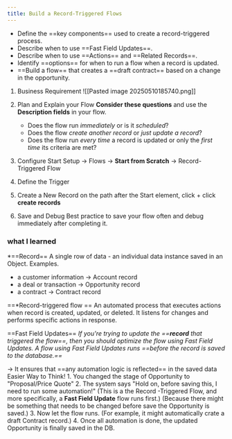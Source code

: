 ```yaml
---
title: Build a Record-Triggered Flows
---
```



- Define the ==key components== used to create a record-triggered process.
- Describe when to use ==Fast Field Updates==.
- Describe when to use ==Actions== and ==Related Records==.
- Identify ==options== for when to run a flow when a record is updated.
- ==Build a flow== that creates a ==draft contract== based on a change in the opportunity.


1. Business Requirement
   ![[Pasted image 20250510185740.png]]

2. Plan and Explain your Flow
   **Consider these questions** and use the **Description fields** in your flow.
   - Does the flow run *immediately* or is it *scheduled*?
   - Does the flow *create another record* or *just update a record*?
   - Does the flow run *every time* a record is updated or only the *first time* its criteria are met?
   
2. Configure Start
   Setup -> Flows -> **Start from Scratch** -> Record-Triggered Flow
   
3. Define the Trigger   
   
4. Create a New Record
   on the path after the Start element, click + 
   click **create records**
   
5. Save and Debug
   Best practice to save your flow often and debug immediately after completing it.


### what I learned

*==Record== 
A single row of data -  an individual data instance saved in an Object.
Examples.
- a customer information -> Account record
- a deal or transaction -> Opportunity record
- a contract -> Contract record

==*Record-triggered flow ==
An automated process that executes actions when record is created, updated, or deleted.  It listens for changes and performs specific actions in response.

==Fast Field Updates==
*If you're trying to update the ==**record** that triggered the flow==, then you should optimize the flow using Fast Field Updates. A flow using Fast Field Updates runs ==before the record is saved to the database.==*

-> It ensures that ==any automation logic is reflected== in the saved data
	Easier Way to Think!
	1. You changed the stage of Opportunity to "Proposal/Price Quote"
	2. The system says "Hold on, before saving this, I need to run some automation!"
	   (This is a the Record -Triggered Flow, and more specifically, a **Fast Field Update** flow runs first.)
	   (Because there might be something that needs to be changed before save the Opportunity is saved.)
	3. Now let the flow runs.
	   (For example, it might automatically crate a draft Contract record.)
	4. Once all automation is done, the updated Opportunity is finally saved in the DB.

